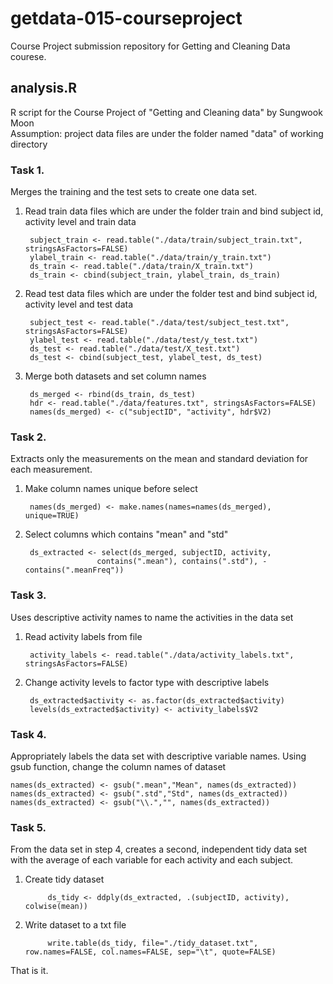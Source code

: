 # getdata-015-courseproject
Course Project submission repository for Getting and Cleaning Data courese.

## analysis.R
R script for the Course Project of "Getting and Cleaning data" 
by Sungwook Moon  
Assumption: project data files are under the folder named "data" of working directory

### Task 1.
Merges the training and the test sets to create one data set.

1. Read train data files which are under the folder train and bind subject id, activity level and train data

        subject_train <- read.table("./data/train/subject_train.txt", stringsAsFactors=FALSE)
        ylabel_train <- read.table("./data/train/y_train.txt") 
        ds_train <- read.table("./data/train/X_train.txt")
        ds_train <- cbind(subject_train, ylabel_train, ds_train)

2. Read test data files which are under the folder test and bind subject id, activity level and test data

        subject_test <- read.table("./data/test/subject_test.txt", stringsAsFactors=FALSE)
        ylabel_test <- read.table("./data/test/y_test.txt") 
        ds_test <- read.table("./data/test/X_test.txt")
        ds_test <- cbind(subject_test, ylabel_test, ds_test)

3. Merge both datasets and set column names

        ds_merged <- rbind(ds_train, ds_test)
        hdr <- read.table("./data/features.txt", stringsAsFactors=FALSE)
        names(ds_merged) <- c("subjectID", "activity", hdr$V2)

### Task 2.
Extracts only the measurements on the mean and standard deviation for each measurement. 

1. Make column names unique before select

        names(ds_merged) <- make.names(names=names(ds_merged), unique=TRUE)

2. Select columns which contains "mean" and "std"

        ds_extracted <- select(ds_merged, subjectID, activity, 
                       contains(".mean"), contains(".std"), -contains(".meanFreq"))

### Task 3.
Uses descriptive activity names to name the activities in the data set

1. Read activity labels from file
        
        activity_labels <- read.table("./data/activity_labels.txt", stringsAsFactors=FALSE)

2. Change activity levels to factor type with descriptive labels
        
        ds_extracted$activity <- as.factor(ds_extracted$activity)
        levels(ds_extracted$activity) <- activity_labels$V2

### Task 4.
Appropriately labels the data set with descriptive variable names. 
Using gsub function, change the column names of dataset

    names(ds_extracted) <- gsub(".mean","Mean", names(ds_extracted))
    names(ds_extracted) <- gsub(".std","Std", names(ds_extracted))
    names(ds_extracted) <- gsub("\\.","", names(ds_extracted))

### Task 5.
From the data set in step 4, creates a second, independent tidy data set with the average of each variable for each activity and each subject.

1. Create tidy dataset

            ds_tidy <- ddply(ds_extracted, .(subjectID, activity), colwise(mean))

2. Write dataset to a txt file

            write.table(ds_tidy, file="./tidy_dataset.txt", row.names=FALSE, col.names=FALSE, sep="\t", quote=FALSE)

That is it. 
